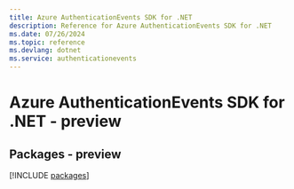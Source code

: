 ```yaml
---
title: Azure AuthenticationEvents SDK for .NET
description: Reference for Azure AuthenticationEvents SDK for .NET
ms.date: 07/26/2024
ms.topic: reference
ms.devlang: dotnet
ms.service: authenticationevents
---
```

# Azure AuthenticationEvents SDK for .NET - preview
## Packages - preview
[!INCLUDE [packages](authenticationevents-index.md)]